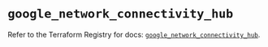 # `google_network_connectivity_hub`

Refer to the Terraform Registry for docs: [`google_network_connectivity_hub`](https://registry.terraform.io/providers/hashicorp/google-beta/5.15.0/docs/resources/google_network_connectivity_hub).
